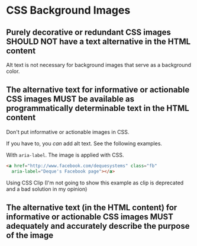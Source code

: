 # CSS Background Images

## Purely decorative or redundant CSS images SHOULD NOT have a text alternative in the HTML content

Alt text is not necessary for background images that serve as a background color.

## The alternative text for informative or actionable CSS images MUST be available as programmatically determinable text in the HTML content

Don't put informative or actionable images in CSS.

If you have to, you _can_ add alt text. See the following examples.

With `aria-label`. The image is applied with CSS.
```html
<a href="http://www.facebook.com/dequesystems" class="fb"
  aria-label="Deque's Facebook page"></a>
```

Using CSS Clip (I'm not going to show this example as clip is deprecated and a bad solution in my opinion)

## The alternative text (in the HTML content) for informative or actionable CSS images MUST adequately and accurately describe the purpose of the image